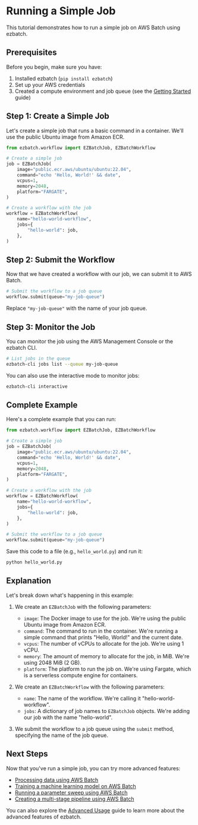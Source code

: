 # Running a Simple Job

This tutorial demonstrates how to run a simple job on AWS Batch using ezbatch.

## Prerequisites

Before you begin, make sure you have:

1. Installed ezbatch (`pip install ezbatch`)
2. Set up your AWS credentials
3. Created a compute environment and job queue (see the [Getting Started](../user-guide/01-getting-started.md) guide)

## Step 1: Create a Simple Job

Let's create a simple job that runs a basic command in a container. We'll use the public Ubuntu image from Amazon ECR.

```python
from ezbatch.workflow import EZBatchJob, EZBatchWorkflow

# Create a simple job
job = EZBatchJob(
    image="public.ecr.aws/ubuntu/ubuntu:22.04",
    command="echo 'Hello, World!' && date",
    vcpus=1,
    memory=2048,
    platform="FARGATE",
)

# Create a workflow with the job
workflow = EZBatchWorkflow(
    name="hello-world-workflow",
    jobs={
        "hello-world": job,
    },
)
```

## Step 2: Submit the Workflow

Now that we have created a workflow with our job, we can submit it to AWS Batch.

```python
# Submit the workflow to a job queue
workflow.submit(queue="my-job-queue")
```

Replace `"my-job-queue"` with the name of your job queue.

## Step 3: Monitor the Job

You can monitor the job using the AWS Management Console or the ezbatch CLI.

```bash
# List jobs in the queue
ezbatch-cli jobs list --queue my-job-queue
```

You can also use the interactive mode to monitor jobs:

```bash
ezbatch-cli interactive
```

## Complete Example

Here's a complete example that you can run:

```python
from ezbatch.workflow import EZBatchJob, EZBatchWorkflow

# Create a simple job
job = EZBatchJob(
    image="public.ecr.aws/ubuntu/ubuntu:22.04",
    command="echo 'Hello, World!' && date",
    vcpus=1,
    memory=2048,
    platform="FARGATE",
)

# Create a workflow with the job
workflow = EZBatchWorkflow(
    name="hello-world-workflow",
    jobs={
        "hello-world": job,
    },
)

# Submit the workflow to a job queue
workflow.submit(queue="my-job-queue")
```

Save this code to a file (e.g., `hello_world.py`) and run it:

```bash
python hello_world.py
```

## Explanation

Let's break down what's happening in this example:

1. We create an `EZBatchJob` with the following parameters:
   - `image`: The Docker image to use for the job. We're using the public Ubuntu image from Amazon ECR.
   - `command`: The command to run in the container. We're running a simple command that prints "Hello, World!" and the current date.
   - `vcpus`: The number of vCPUs to allocate for the job. We're using 1 vCPU.
   - `memory`: The amount of memory to allocate for the job, in MiB. We're using 2048 MiB (2 GB).
   - `platform`: The platform to run the job on. We're using Fargate, which is a serverless compute engine for containers.

2. We create an `EZBatchWorkflow` with the following parameters:
   - `name`: The name of the workflow. We're calling it "hello-world-workflow".
   - `jobs`: A dictionary of job names to `EZBatchJob` objects. We're adding our job with the name "hello-world".

3. We submit the workflow to a job queue using the `submit` method, specifying the name of the job queue.

## Next Steps

Now that you've run a simple job, you can try more advanced features:

- [Processing data using AWS Batch](data-processing.md)
- [Training a machine learning model on AWS Batch](ml-training.md)
- [Running a parameter sweep using AWS Batch](parameter-sweep.md)
- [Creating a multi-stage pipeline using AWS Batch](multi-stage-pipeline.md)

You can also explore the [Advanced Usage](../user-guide/03-advanced-usage.md) guide to learn more about the advanced features of ezbatch.

